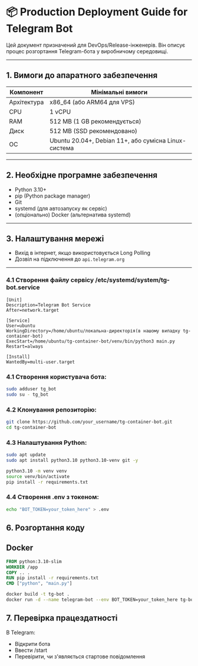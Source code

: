 # 📦 Production Deployment Guide for Telegram Bot

Цей документ призначений для DevOps/Release-інженерів. Він описує процес розгортання Telegram-бота у виробничому середовищі.

---
## 1. Вимоги до апаратного забезпечення
| Компонент         | Мінімальні вимоги                                    |
|-------------------|------------------------------------------------------|
| Архітектура        | x86_64 (або ARM64 для VPS)                           |
| CPU               | 1 vCPU                                               |
| RAM               | 512 MB (1 GB рекомендується)                         |
| Диск              | 512 MB (SSD рекомендовано)                           |
| ОС                | Ubuntu 20.04+, Debian 11+, або сумісна Linux-система |

---

## 2. Необхідне програмне забезпечення
- Python 3.10+
- pip (Python package manager)
- Git
- systemd (для автозапуску як сервіс)
- (опціонально) Docker (альтернатива systemd)

---

## 3. Налаштування мережі

- Вихід в інтернет, якщо використовується Long Polling
- Дозвіл на підключення до `api.telegram.org`

---
### 4.1 Створення файлу сервісу /etc/systemd/system/tg-bot.service
```text
[Unit]
Description=Telegram Bot Service
After=network.target

[Service]
User=ubuntu
WorkingDirectory=/home/ubuntu/локальна-директорія(в нашому випадку tg-container-bot)
ExecStart=/home/ubuntu/tg-container-bot/venv/bin/python3 main.py
Restart=always

[Install]
WantedBy=multi-user.target
```

### 4.1 Створення користувача бота:
```bash
sudo adduser tg_bot
sudo su - tg_bot
```
### 4.2 Клонування репозиторію:
```bash
git clone https://github.com/your_username/tg-container-bot.git
cd tg-container-bot
```

### 4.3 Налаштування Python:
```bash
sudo apt update
sudo apt install python3.10 python3.10-venv git -y
```
```bash
python3.10 -m venv venv
source venv/bin/activate
pip install -r requirements.txt
```
### 4.4 Створення .env з токеном:
```bash
echo "BOT_TOKEN=your_token_here" > .env
```
## 6. Розгортання коду
## Docker

```dockerfile
FROM python:3.10-slim
WORKDIR /app
COPY .. .
RUN pip install -r requirements.txt
CMD ["python", "main.py"]
```
```bash
docker build -t tg-bot .
docker run -d --name telegram-bot --env BOT_TOKEN=your_token_here tg-bot
```

## 7. Перевірка працездатності
В Telegram:
- Відкрити бота
- Ввести /start
- Перевірити, чи з'являється стартове повідомлення
